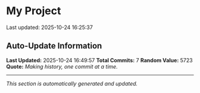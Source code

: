 # My Project


Last updated: 2025-10-24 16:25:37







## Auto-Update Information

**Last Updated:** 2025-10-24 16:49:57
**Total Commits:** 7
**Random Value:** 5723
**Quote:** _Making history, one commit at a time._

---
_This section is automatically generated and updated._